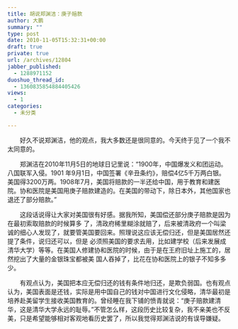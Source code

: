 ```yaml
---
title: 胡说郑渊洁：庚子赔款
author: 大鹏
summary: ""
type: post
date: 2010-11-05T15:32:31+00:00
draft: true
private: true
url: /archives/12804
jabber_published:
  - 1288971152
duoshuo_thread_id:
  - 1360835854884405426
views:
  - 1
categories:
  - 未分类

---
```

　　好久不说郑渊洁，他的观点，我大多数还是很同意的。今天终于见了一个我不太同意的。
  
　　郑渊洁在2010年11月5日的地球日记里说：“1900年，中国爆发义和团运动。八国联军入侵。1901 年9月1日，中国签署《辛丑条约》，赔偿4亿5千万两白银。美国得3200万两。1908年7月，美国将赔款的一半还给中国，用于教育和建医院。协和医院是美国用庚子赔款建造的。在美国的带动下，除日本外，其他国家也退还了部分赔款。”
  
　　这段话说得让大家对美国很有好感。据我所知，美国偿还部分庚子赔款是因为在最初索取赔款的时候算多 了，清政府稀里糊涂就赔了，后来被清政府一个叫梁诚的细心人发现了，就要管美国要回来。照理说这应该无偿归还，但是美国居然还提了条件，说归还可以，但是 必须照美国的要求去用，比如建学校（后来发展成清华大学）等等。在美国人修建协和医院的时候，由于是在王府旧址上施工的，居然挖出了大量的金银珠宝都被美 国人吞掉了，比花在协和医院上的银子不知多多少。
  
　　有观点认为，美国把本应无偿归还的钱有条件地归还，是欺负弱国。也有观点认为，美国表面是还钱，实际是用中国自己的钱对中国进行文化侵略，清华最初是培养赴美留学生接收美国教育的。曾经睡在我下铺的愤青就说：“庚子赔款建清华，这是清华大学永远的耻辱。”不管怎么样，这段历史比较复杂，我不亲美也不反美，只是希望能够相对客观地看历史罢了，所以我觉得郑渊洁说的有误导嫌疑。
